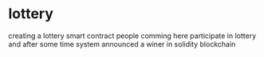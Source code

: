# lottery
creating a lottery smart contract people comming here participate in lottery and after some time system announced a winer in solidity blockchain

